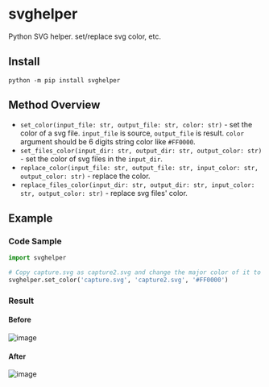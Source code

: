 # svghelper
Python SVG helper. set/replace svg color, etc.

## Install
`python -m pip install svghelper`

## Method Overview
* `set_color(input_file: str, output_file: str, color: str)` - set the color of a svg file. `input_file` is source, `output_file` is result. `color` argument should be 6 digits string color like `#FF0000`.
* `set_files_color(input_dir: str, output_dir: str, output_color: str)` - set the color of svg files in the `input_dir`.
* `replace_color(input_file: str, output_file: str, input_color: str, output_color: str)` - replace the color.
* `replace_files_color(input_dir: str, output_dir: str, input_color: str, output_color: str)` - replace svg files' color.

## Example
### Code Sample
```python
import svghelper

# Copy capture.svg as capture2.svg and change the major color of it to #FF0000(red)
svghelper.set_color('capture.svg', 'capture2.svg', '#FF0000')
```

### Result
#### Before
![image](https://user-images.githubusercontent.com/55078043/163768522-e7f39eeb-8c6d-4fe8-a3ee-45283a3f6b2b.png)
#### After
![image](https://user-images.githubusercontent.com/55078043/163768599-55d32215-77dc-4759-8e72-a679730d3434.png)
